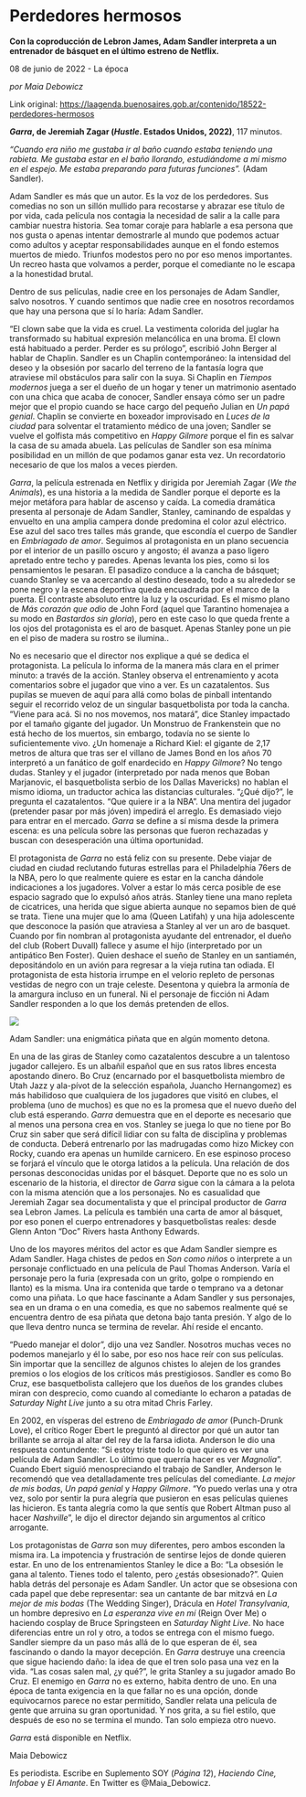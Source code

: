 # Perdedores hermosos

**Con la coproducción de Lebron James, Adam Sandler interpreta a un entrenador de básquet en el último estreno de Netflix.**

08 de junio de 2022 - La época

_por Maia Debowicz_

Link original: https://laagenda.buenosaires.gob.ar/contenido/18522-perdedores-hermosos



*****Garra*, de Jeremiah Zagar (*Hustle*. Estados Unidos, 20**22)**, 117 minutos.




*“Cuando era niño me gustaba ir al baño cuando estaba teniendo una rabieta. Me gustaba estar en el baño llorando, estudiándome a mí mismo en el espejo. Me estaba preparando para futuras funciones”.* (Adam Sandler).




Adam Sandler es más que un autor. Es la voz de los perdedores. Sus comedias no son un sillón mullido para recostarse y abrazar ese título de por vida, cada película nos contagia la necesidad de salir a la calle para cambiar nuestra historia. Sea tomar coraje para hablarle a esa persona que nos gusta o apenas intentar demostrarle al mundo que podemos actuar como adultos y aceptar responsabilidades aunque en el fondo estemos muertos de miedo. Triunfos modestos pero no por eso menos importantes. Un recreo hasta que volvamos a perder, porque el comediante no le escapa a la honestidad brutal.




Dentro de sus películas, nadie cree en los personajes de Adam Sandler, salvo nosotros. Y cuando sentimos que nadie cree en nosotros recordamos que hay una persona que sí lo haría: Adam Sandler.




“El clown sabe que la vida es cruel. La vestimenta colorida del juglar ha transformado su habitual expresión melancólica en una broma. El clown está habituado a perder. Perder es su prólogo”, escribió John Berger al hablar de Chaplin. Sandler es un Chaplin contemporáneo: la intensidad del deseo y la obsesión por sacarlo del terreno de la fantasía logra que atraviese mil obstáculos para salir con la suya. Si Chaplin en *Tiempos modernos* juega a ser el dueño de un hogar y tener un matrimonio asentado con una chica que acaba de conocer, Sandler ensaya cómo ser un padre mejor que el propio cuando se hace cargo del pequeño Julian en *Un papá genial*. Chaplin se convierte en boxeador improvisado en *Luces de la ciudad* para solventar el tratamiento médico de una joven; Sandler se vuelve el golfista más competitivo en *Happy Gilmore* porque el fin es salvar la casa de su amada abuela. Las películas de Sandler son esa mínima posibilidad en un millón de que podamos ganar esta vez. Un recordatorio necesario de que los malos a veces pierden.




*Garra*, la película estrenada en Netflix y dirigida por Jeremiah Zagar (*We the Animals*), es una historia a la medida de Sandler porque el deporte es la mejor metáfora para hablar de ascenso y caída. La comedia dramática presenta al personaje de Adam Sandler, Stanley, caminando de espaldas y envuelto en una amplia campera donde predomina el color azul eléctrico. Ese azul del saco tres talles más grande, que escondía el cuerpo de Sandler en *Embriagado de amor*. Seguimos al protagonista en un plano secuencia por el interior de un pasillo oscuro y angosto; él avanza a paso ligero apretado entre techo y paredes. Apenas levanta los pies, como si los pensamientos le pesaran. El pasadizo conduce a la cancha de básquet; cuando Stanley se va acercando al destino deseado, todo a su alrededor se pone negro y la escena deportiva queda encuadrada por el marco de la puerta. El contraste absoluto entre la luz y la oscuridad. Es el mismo plano de *Más corazón que odio* de John Ford (aquel que Tarantino homenajea a su modo en *Bastardos sin gloria*), pero en este caso lo que queda frente a los ojos del protagonista es el aro de basquet. Apenas Stanley pone un pie en el piso de madera su rostro se ilumina..




No es necesario que el director nos explique a qué se dedica el protagonista. La película lo informa de la manera más clara en el primer minuto: a través de la acción. Stanley observa el entrenamiento y acota comentarios sobre el jugador que vino a ver. Es un cazatalentos. Sus pupilas se mueven de aquí para allá como bolas de pinball intentando seguir el recorrido veloz de un singular basquetbolista por toda la cancha. “Viene para acá. Si no nos movemos, nos matará”, dice Stanley impactado por el tamaño gigante del jugador. Un Monstruo de Frankenstein que no está hecho de los muertos, sin embargo, todavía no se siente lo suficientemente vivo. ¿Un homenaje a Richard Kiel: el gigante de 2,17 metros de altura que tras ser el villano de James Bond en los años 70 interpretó a un fanático de golf enardecido en *Happy Gilmore*? No tengo dudas. Stanley y el jugador (interpretado por nada menos que Boban Marjanovic, el basquetbolista serbio de los Dallas Mavericks) no hablan el mismo idioma, un traductor achica las distancias culturales. “¿Qué dijo?”, le pregunta el cazatalentos. “Que quiere ir a la NBA”. Una mentira del jugador (pretender pasar por más jóven) impedirá el arreglo. Es demasiado viejo para entrar en el mercado. *Garra* se define a sí misma desde la primera escena: es una película sobre las personas que fueron rechazadas y buscan con desesperación una última oportunidad.




El protagonista de *Garra* no está feliz con su presente. Debe viajar de ciudad en ciudad reclutando futuras estrellas para el Philadelphia 76ers de la NBA, pero lo que realmente quiere es estar en la cancha dándole indicaciones a los jugadores. Volver a estar lo más cerca posible de ese espacio sagrado que lo expulsó años atrás. Stanley tiene una mano repleta de cicatrices, una herida que sigue abierta aunque no sepamos bien de qué se trata. Tiene una mujer que lo ama (Queen Latifah) y una hija adolescente que desconoce la pasión que atraviesa a Stanley al ver un aro de basquet. Cuando por fin nombran al protagonista ayudante del entrenador, el dueño del club (Robert Duvall) fallece y asume el hijo (interpretado por un antipático Ben Foster). Quien deshace el sueño de Stanley en un santiamén, depositándolo en un avión para regresar a la vieja rutina tan odiada. El protagonista de esta historia irrumpe en el velorio repleto de personas vestidas de negro con un traje celeste. Desentona y quiebra la armonía de la amargura incluso en un funeral. Ni el personaje de ficción ni Adam Sandler responden a lo que los demás pretenden de ellos.




![](https://cdn.feater.me/files/images/277856/8f1790cd-f990-401c-9213-16dc55417761.jpg)




Adam Sandler: una enigmática piñata que en algún momento detona.




En una de las giras de Stanley como cazatalentos descubre a un talentoso jugador callejero. Es un albañil español que en sus ratos libres encesta apostando dinero. Bo Cruz (encarnado por el basquetbolista miembro de Utah Jazz y ala-pívot de la selección española, Juancho Hernangomez) es más habilidoso que cualquiera de los jugadores que visitó en clubes, el problema (uno de muchos) es que no es la promesa que el nuevo dueño del club está esperando. *Garra* demuestra que en el deporte es necesario que al menos una persona crea en vos. Stanley se juega lo que no tiene por Bo Cruz sin saber que será difícil lidiar con su falta de disciplina y problemas de conducta. Deberá entrenarlo por las madrugadas como hizo Mickey con Rocky, cuando era apenas un humilde carnicero. En ese espinoso proceso se forjará el vínculo que le otorga latidos a la película. Una relación de dos personas desconocidas unidas por el básquet. Deporte que no es solo un escenario de la historia, el director de *Garra* sigue con la cámara a la pelota con la misma atención que a los personajes. No es casualidad que Jeremiah Zagar sea documentalista y que el principal productor de *Garra* sea Lebron James. La película es también una carta de amor al básquet, por eso ponen el cuerpo entrenadores y basquetbolistas reales: desde Glenn Anton “Doc” Rivers hasta Anthony Edwards.




Uno de los mayores méritos del actor es que Adam Sandler siempre es Adam Sandler. Haga chistes de pedos en *Son como niños* o interprete a un personaje conflictuado en una película de Paul Thomas Anderson. Varía el personaje pero la furia (expresada con un grito, golpe o rompiendo en llanto) es la misma. Una ira contenida que tarde o temprano va a detonar como una piñata. Lo que hace fascinante a Adam Sandler y sus personajes, sea en un drama o en una comedia, es que no sabemos realmente qué se encuentra dentro de esa piñata que detona bajo tanta presión. Y algo de lo que lleva dentro nunca se termina de revelar. Ahí reside el encanto.




“Puedo manejar el dolor”, dijo una vez Sandler. Nosotros muchas veces no podemos manejarlo y él lo sabe, por eso nos hace reír con sus películas. Sin importar que la sencillez de algunos chistes lo alejen de los grandes premios o los elogios de los críticos más prestigiosos. Sandler es como Bo Cruz, ese basquetbolista callejero que los dueños de los grandes clubes miran con desprecio, como cuando al comediante lo echaron a patadas de *Saturday Night Live* junto a su otra mitad Chris Farley.




En 2002, en vísperas del estreno de *Embriagado de amor* (Punch-Drunk Love), el crítico Roger Ebert le preguntó al director por qué un autor tan brillante se arroja al altar del rey de la farsa idiota. Anderson le dio una respuesta contundente: “Si estoy triste todo lo que quiero es ver una película de Adam Sandler. Lo último que querría hacer es ver *Magnolia*”. Cuando Ebert siguió menospreciando el trabajo de Sandler, Anderson le recomendó que vea detalladamente tres películas del comediante. *La mejor de mis bodas*, *Un papá genial* y *Happy Gilmore*. “Yo puedo verlas una y otra vez, solo por sentir la pura alegría que pusieron en esas películas quienes las hicieron. Es tanta alegría como la que sentís que Robert Altman puso al hacer *Nashville*”, le dijo el director dejando sin argumentos al crítico arrogante.




Los protagonistas de *Garra* son muy diferentes, pero ambos esconden la misma ira. La impotencia y frustración de sentirse lejos de donde quieren estar. En uno de los entrenamientos Stanley le dice a Bo: “La obsesión le gana al talento. Tienes todo el talento, pero ¿estás obsesionado?”. Quien habla detrás del personaje es Adam Sandler. Un actor que se obsesiona con cada papel que debe representar: sea un cantante de bar mitzvá en *La mejor de mis bodas* (The Wedding Singer), Drácula en *Hotel Transylvania*, un hombre depresivo en *La esperanza vive en mí* (Reign Over Me) o haciendo cosplay de Bruce Springsteen en *Saturday Night Live*. No hace diferencias entre un rol y otro, a todos se entrega con el mismo fuego. Sandler siempre da un paso más allá de lo que esperan de él, sea fascinando o dando la mayor decepción. En *Garra* destruye una creencia que sigue haciendo daño: la idea de que el tren solo pasa una vez en la vida. “Las cosas salen mal, ¿y qué?”, le grita Stanley a su jugador amado Bo Cruz. El enemigo en *Garra* no es externo, habita dentro de uno. En una época de tanta exigencia en la que fallar no es una opción, donde equivocarnos parece no estar permitido, Sandler relata una película de gente que arruina su gran oportunidad. Y nos grita, a su fiel estilo, que después de eso no se termina el mundo. Tan solo empieza otro nuevo.




*Garra* está disponible en Netflix.




Maia Debowicz




Es periodista. Escribe en Suplemento SOY (*Página 12*), *Haciendo* *Cine, Infobae* y *El Amante*. En Twitter es @Maia\_Debowicz.



